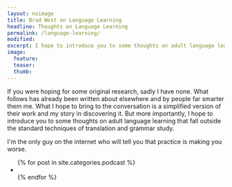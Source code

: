 ```yaml
---
layout: noimage
title: Brad West on Language Learning
headline: Thoughts on Language Learning
permalink: /language-learning/
modified:
excerpt: I hope to introduce you to some thoughts on adult language learning that fall outside the standard techniques of translation and grammar study.
image:
  feature:
  teaser:
  thumb:
---
```


If you were hoping for some original research, sadly I have none. What follows has already been written about elsewhere and by people far smarter them me. What I hope to bring to the conversation is a simplified version of their work and my story in discovering it. But more importantly, I hope to introduce you to some thoughts on adult language learning that fall outside the standard techniques of translation and grammar study.

I'm the only guy on the internet who will tell you that practice is making you worse.

<div class="archive-wrap">
  <ul class="th-grid">{% for post in site.categories.podcast %}
    <li><a href="{{ post.url }}"><img src="{{ site.url }}/images/{{ post.image.thumb }}" alt=""></a></li>{% endfor %}
  </ul>
</div>